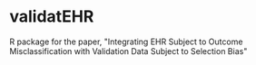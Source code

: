 # validatEHR
R package for the paper, "Integrating EHR Subject to Outcome Misclassification with Validation Data Subject to Selection Bias"

